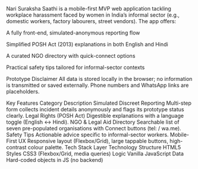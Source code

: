 Nari Suraksha Saathi is a mobile-first MVP web application tackling workplace harassment faced by women in India’s informal sector (e.g., domestic workers, factory labourers, street vendors). The app offers:

A fully front-end, simulated-anonymous reporting flow

Simplified POSH Act (2013) explanations in both English and Hindi

A curated NGO directory with quick-connect options

Practical safety tips tailored for informal-sector contexts

Prototype Disclaimer
All data is stored locally in the browser; no information is transmitted or saved externally. Phone numbers and WhatsApp links are placeholders.

Key Features
Category	Description
Simulated Discreet Reporting	Multi-step form collects incident details anonymously and flags its prototype status clearly.
Legal Rights (POSH Act)	Digestible explanations with a language toggle (English ↔ Hindi).
NGO & Legal Aid Directory	Searchable list of seven pre-populated organisations with Connect buttons (tel: / wa.me).
Safety Tips	Actionable advice specific to informal-sector workers.
Mobile-First UX	Responsive layout (Flexbox/Grid), large tappable buttons, high-contrast colour palette.
Tech Stack
Layer	Technology
Structure	HTML5
Styles	CSS3 (Flexbox/Grid, media queries)
Logic	Vanilla JavaScript
Data	Hard-coded objects in JS (no backend)

